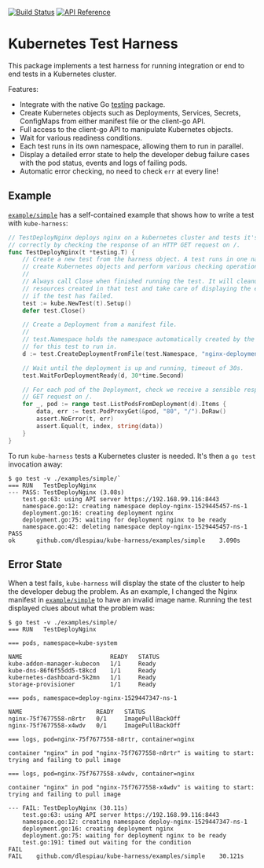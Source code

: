 [![Build Status](https://travis-ci.org/dlespiau/kube-harness?branch=master)](https://travis-ci.org/dlespiau/kube-harness)
[![API Reference](https://godoc.org/github.com/dlespiau/kube-harness?status.svg)](http://godoc.org/github.com/dlespiau/kube-harness)

# Kubernetes Test Harness

This package implements a test harness for running integration or end to end tests in a Kubernetes cluster.

Features:

- Integrate with the native Go [testing](https://golang.org/pkg/testing/) package.
- Create Kubernetes objects such as Deployments, Services, Secrets, ConfigMaps from either manifest file or the client-go API.
- Full access to the client-go API to manipulate Kubernetes objects.
- Wait for various readiness conditions.
- Each test runs in its own namespace, allowing them to run in parallel.
- Display a detailed error state to help the developer debug failure cases with the pod status, events and logs of failing pods.
- Automatic error checking, no need to check `err` at every line!

## Example

[`example/simple`](https://github.com/dlespiau/kube-harness/tree/master/examples/simple) has a self-contained example that shows how to write a test with `kube-harness`:

```go
// TestDeployNginx deploys nginx on a kubernetes cluster and tests it's running
// correctly by checking the response of an HTTP GET request on /.
func TestDeployNginx(t *testing.T) {
    // Create a new test from the harness object. A test runs in one namespace, can
    // create Kubernetes objects and perform various checking operations.
    //
    // Always call Close when finished running the test. It will cleanup the
    // resources created in that test and take care of displaying the error state
    // if the test has failed.
    test := kube.NewTest(t).Setup()
    defer test.Close()

    // Create a Deployment from a manifest file.
    //
    // test.Namespace holds the namespace automatically created by the test harness
    // for this test to run in.
    d := test.CreateDeploymentFromFile(test.Namespace, "nginx-deployment.yaml")

    // Wait until the deployment is up and running, timeout of 30s.
    test.WaitForDeploymentReady(d, 30*time.Second)

    // For each pod of the Deployment, check we receive a sensible response to a
    // GET request on /.
    for _, pod := range test.ListPodsFromDeployment(d).Items {
        data, err := test.PodProxyGet(&pod, "80", "/").DoRaw()
        assert.NoError(t, err)
        assert.Equal(t, index, string(data))
    }
}
```

To run `kube-harness` tests a Kubernetes cluster is needed. It's then a `go test` invocation away:

```console
$ go test -v ./examples/simple/`
=== RUN   TestDeployNginx
--- PASS: TestDeployNginx (3.08s)
    test.go:63: using API server https://192.168.99.116:8443
    namespace.go:12: creating namespace deploy-nginx-1529445457-ns-1
    deployment.go:16: creating deployment nginx
    deployment.go:75: waiting for deployment nginx to be ready
    namespace.go:42: deleting namespace deploy-nginx-1529445457-ns-1
PASS
ok      github.com/dlespiau/kube-harness/examples/simple    3.090s
```

## Error State

When a test fails, `kube-harness` will display the state of the cluster to help the developer debug the problem. As an example, I changed the Nginx manifest in [`example/simple`](https://github.com/dlespiau/kube-harness/tree/master/examples/simple) to have an invalid image name. Running the test displayed clues about what the problem was:

```console
$ go test -v ./examples/simple/
=== RUN   TestDeployNginx

=== pods, namespace=kube-system

NAME                         READY   STATUS
kube-addon-manager-kubecon   1/1     Ready
kube-dns-86f6f55dd5-t8kcd    1/1     Ready
kubernetes-dashboard-5k2mn   1/1     Ready
storage-provisioner          1/1     Ready

=== pods, namespace=deploy-nginx-1529447347-ns-1

NAME                     READY   STATUS
nginx-75f7677558-n8rtr   0/1     ImagePullBackOff
nginx-75f7677558-x4wdv   0/1     ImagePullBackOff

=== logs, pod=nginx-75f7677558-n8rtr, container=nginx

container "nginx" in pod "nginx-75f7677558-n8rtr" is waiting to start: trying and failing to pull image

=== logs, pod=nginx-75f7677558-x4wdv, container=nginx

container "nginx" in pod "nginx-75f7677558-x4wdv" is waiting to start: trying and failing to pull image

--- FAIL: TestDeployNginx (30.11s)
    test.go:63: using API server https://192.168.99.116:8443
    namespace.go:12: creating namespace deploy-nginx-1529447347-ns-1
    deployment.go:16: creating deployment nginx
    deployment.go:75: waiting for deployment nginx to be ready
    test.go:191: timed out waiting for the condition
FAIL
FAIL    github.com/dlespiau/kube-harness/examples/simple    30.121s
```
